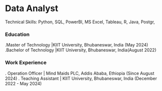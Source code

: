 # Data Analyst
Technical Skills:  Python, SQL, PowerBI, MS Excel, Tableau, R, Java, Postgr,  

### Education
.Master of Technology |KIIT University, Bhubaneswar, India (May 2024)
.Bachelor of Technology |KIIT University, Bhubaneswar, India(August 2022)

### Work Experience
. Operation Officer | Mind Maids PLC, Addis Ababa, Ethiopia (Since August 2024)
. Teaching Assistant | KIIT University, Bhubaneswar, India (December 2022 - May 2024) 
